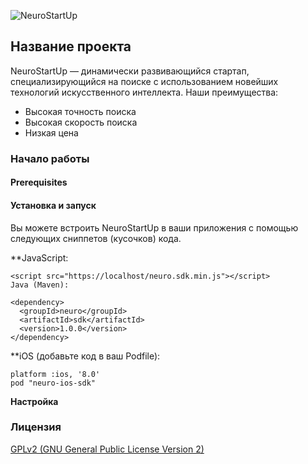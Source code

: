 ![NeuroStartUp](https://camo.githubusercontent.com/c6727c717cad1e4820481abb87524f90782445c5/68747470733a2f2f692e696d6775722e636f6d2f495a4f525769492e706e67)


## Название проекта
NeuroStartUp — динамически развивающийся стартап, специализирующийся на поиске с использованием новейших технологий искусственного интеллекта.
Наши преимущества:

* Высокая точность поиска
* Высокая скорость поиска
* Низкая цена

### Начало работы

#### Prerequisites


#### Установка и запуск
Вы можете встроить NeuroStartUp в ваши приложения с помощью следующих сниппетов (кусочков) кода.

**JavaScript:

```
<script src="https://localhost/neuro.sdk.min.js"></script>
Java (Maven):

<dependency>
  <groupId>neuro</groupId>
  <artifactId>sdk</artifactId>
  <version>1.0.0</version>
</dependency>
```

**iOS (добавьте код в ваш Podfile):

```
platform :ios, '8.0'
pod "neuro-ios-sdk"
```


**Настройка**


### Лицензия
[GPLv2 (GNU General Public License Version 2)](http://www.gnu.org/licenses/gpl.html)

